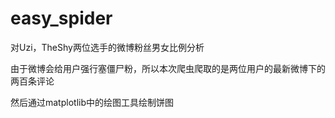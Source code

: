 # easy_spider
对Uzi，TheShy两位选手的微博粉丝男女比例分析

由于微博会给用户强行塞僵尸粉，所以本次爬虫爬取的是两位用户的最新微博下的两百条评论

然后通过matplotlib中的绘图工具绘制饼图




